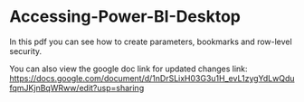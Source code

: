 # Accessing-Power-BI-Desktop

In this pdf you can see how to create parameters, bookmarks and row-level security.

You can also view the google doc link for updated changes
link:
  https://docs.google.com/document/d/1nDrSLixH03G3u1H_evL1zygYdLwQdufqmJKjnBqWRww/edit?usp=sharing
